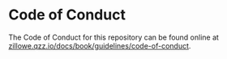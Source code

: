 # Code of Conduct

The Code of Conduct for this repository can be found online at [zillowe.qzz.io/docs/book/guidelines/code-of-conduct](https://zillowe.qzz.io/docs/book/guidelines/code-of-conduct).
